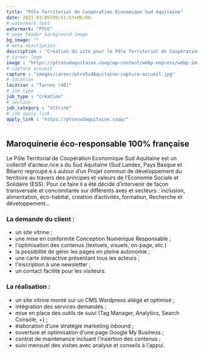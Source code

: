 ```yaml
---
title: "Pôle Territorial de Coopération Économique Sud Aquitaine"
date: 2021-03-05T09:51:57+06:00
# watermark text
watermark: "PTCE"
# page header background image
bg_image: ""
# meta description
description : "Création du site pour le Pôle Territorial de Coopération Économique Sud Aquitaine."
# career logo
image : "https://ptcesudaquitaine.coop/wp-content/webp-express/webp-images/uploads/2021/02/PTCE-logof54.png.webp"
# capture accueil
capture : "images/career/ptceSudAquitaine-capture-accueil.jpg"
# location
location : "Tarnos (40)"
# job type
job_type : "Création"
# section
job_category : "Vitrine"
# job apply link
apply_link : "https://ptcesudaquitaine.coop/"
---
```



## Maroquinerie éco-responsable 100% française

Le Pôle Territorial de Coopération Economique Sud Aquitaine est un collectif d’acteur.rice.s du Sud Aquitaine (Sud Landes, Pays Basque et Béarn) regroupé.e.s autour d’un Projet commun de développement du territoire au travers des principes et valeurs de l’Economie Sociale et Solidaire (ESS). Pour ce faire il a été décidé d’intervenir de façon transversale et concomitante sur différents axes et secteurs : inclusion, alimentation, éco-habitat, création d’activités, formation, Recherche et développement…


### La demande du client :

* un site vitrine ;
* une mise en conformité Conception Numérique Responsable ;
* l'optimisation des contenus (textuels, visuels, on-page, etc.)
* la possibilité de gérer les pages en pleine autonomie ;
* une carte interactive présentant tous les acteurs ;
* l'inscription à une newsletter ;
* un contact facilité pour les visiteurs.


### La réalisation :

* un site vitrine monté sur un CMS Wordpress allégé et optimisé ;
* intégration des services demandés ;
* mise en place des outils de suivi (Tag Manager, Analytics, Search Console, +) ;
* élaboration d’une stratégie marketing inbound ;
* ouverture et optimisation d'une page Google My Business ;
* contrat de maintenance incluant l'insertion des contenus ;
* suivi mensuel des visites avec analyse et conseils à l'appui.
